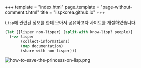 +++
template = "index.html"
page_template = "page-without-comment.t.html"
title = "lispkorea.github.io"
+++

 `Lisp`에 관련된 정보를 한데 모아서 공유하고자 사이트를 개설하였습니다.

``` clojure
(let [[lisper non-lisper] (split-with know-lisp? people)]
  (->> lisper
       (collect-informations)
       (map documentation)
       (share-with non-lisper)))
```

![how-to-save-the-princess-on-lisp.png](/comic/how-to-save-the-princess-on-lisp.png)